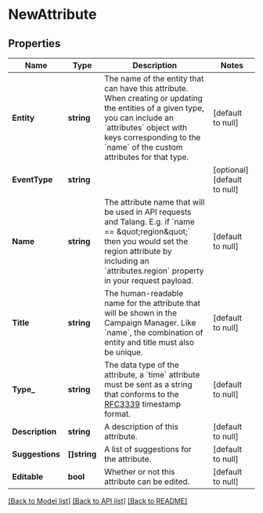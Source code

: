 # NewAttribute

## Properties
Name | Type | Description | Notes
------------ | ------------- | ------------- | -------------
**Entity** | **string** | The name of the entity that can have this attribute. When creating or updating the entities of a given type, you can include an &#x60;attributes&#x60; object with keys corresponding to the &#x60;name&#x60; of the custom attributes for that type. | [default to null]
**EventType** | **string** |  | [optional] [default to null]
**Name** | **string** | The attribute name that will be used in API requests and Talang. E.g. if &#x60;name &#x3D;&#x3D; \&quot;region\&quot;&#x60; then you would set the region attribute by including an &#x60;attributes.region&#x60; property in your request payload.  | [default to null]
**Title** | **string** | The human-readable name for the attribute that will be shown in the Campaign Manager. Like &#x60;name&#x60;, the combination of entity and title must also be unique. | [default to null]
**Type_** | **string** | The data type of the attribute, a &#x60;time&#x60; attribute must be sent as a string that conforms to the [RFC3339](https://www.ietf.org/rfc/rfc3339.txt) timestamp format. | [default to null]
**Description** | **string** | A description of this attribute. | [default to null]
**Suggestions** | **[]string** | A list of suggestions for the attribute. | [default to null]
**Editable** | **bool** | Whether or not this attribute can be edited. | [default to null]

[[Back to Model list]](../README.md#documentation-for-models) [[Back to API list]](../README.md#documentation-for-api-endpoints) [[Back to README]](../README.md)


